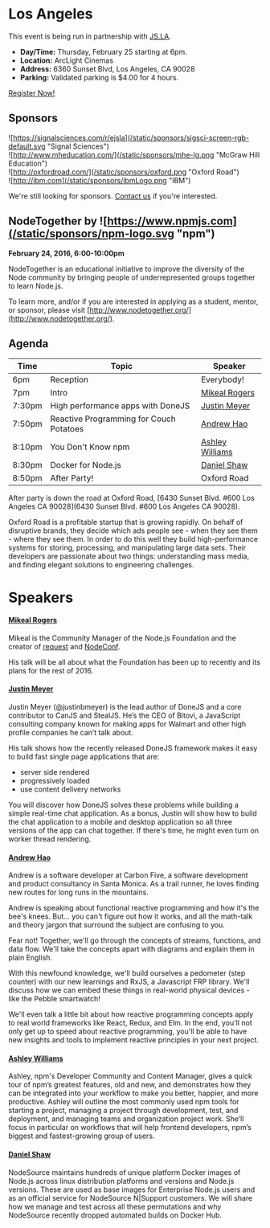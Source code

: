 # Los Angeles

This event is being run in partnership with [JS.LA](http://js.la/).

* **Day/Time:** Thursday, February 25 starting at 6pm.
* **Location:** ArcLight Cinemas
* **Address:** 6360 Sunset Blvd, Los Angeles, CA 90028
* **Parking:** Validated parking is $4.00 for 4 hours.

<a class="button" href="https://ti.to/jsla/february-2016">Register Now!</a>

## Sponsors

![https://signalsciences.com/r/ejsla](/static/sponsors/sigsci-screen-rgb-default.svg "Signal Sciences")<br>
![http://www.mheducation.com/](/static/sponsors/mhe-lg.png "McGraw Hill Education")<br>
![http://oxfordroad.com/](/static/sponsors/oxford.png "Oxford Road")<br>
![http://ibm.com](/static/sponsors/ibmLogo.png "IBM")

We're still looking for sponsors. <a href="mailto:tbenzies@linuxfoundation.org?subject=Node.js%20Live%20Sponsorship">Contact us</a> if you're interested.

## NodeTogether by ![https://www.npmjs.com](/static/sponsors/npm-logo.svg "npm")

**February 24, 2016, 6:00-10:00pm**

NodeTogether is an educational initiative to improve the diversity of the Node community by bringing people of underrepresented groups together to learn Node.js.

To learn more, and/or if you are interested in applying as a student, mentor, or sponsor, please visit [http://www.nodetogether.org/](http://www.nodetogether.org/).

## Agenda

Time | Topic | Speaker
--- | --- | ---
6pm | Reception | Everybody!
7pm | Intro | [Mikeal Rogers](https://twitter.com/mikeal)
7:30pm | High performance apps with DoneJS | [Justin Meyer](https://twitter.com/justinbmeyer)
7:50pm | Reactive Programming for Couch Potatoes | [Andrew Hao](https://github.com/andrewhao)
8:10pm | You Don't Know npm | [Ashley Williams](https://twitter.com/ag_dubs)
8:30pm | Docker for Node.js | [Daniel Shaw](https://twitter.com/dshaw)
8:50pm | After Party! | Oxford Road

After party is down the road at Oxford Road,
[6430 Sunset Blvd. #600 Los Angeles CA 90028](6430 Sunset Blvd. #600 Los Angeles CA 90028).

Oxford Road is a profitable startup that is growing rapidly.  On behalf of disruptive brands,
they decide which ads people see - when they see them - where they see them.  In order
to do this well they build high-performance systems for storing, processing, and
manipulating large data sets. Their developers are passionate about two things: understanding
mass media, and finding elegant solutions to engineering challenges.

# Speakers

#### [Mikeal Rogers](https://twitter.com/mikeal)

Mikeal is the Community Manager of the Node.js Foundation and the creator of
[request](https://github.com/request/request) and [NodeConf](http://www.nodeconf.com).

His talk will be all about what the Foundation has been up to recently and its plans for
the rest of 2016.

#### [Justin Meyer](https://twitter.com/justinbmeyer)

Justin Meyer (@justinbmeyer) is the lead author of DoneJS and a core contributor to CanJS
and StealJS. He’s the CEO of Bitovi, a JavaScript consulting company known for making apps
for Walmart and other high profile companies he can’t talk about.

His talk shows how the recently released DoneJS framework makes it easy to build fast
single page applications that are:
* server side rendered
* progressively loaded
* use content delivery networks

You will discover how DoneJS solves these problems while building a simple real-time chat
application. As a bonus, Justin will show how to build the chat application to a mobile and
desktop application so all three versions of the app can chat together. If there's time,
he might even turn on worker thread rendering.

#### [Andrew Hao](https://github.com/andrewhao)

Andrew is a software developer at Carbon Five, a software development and product consultancy
in Santa Monica. As a trail runner, he loves finding new routes for long runs in the mountains.

Andrew is speaking about functional reactive programming and how it's the bee's knees.
But... you can't figure out how it works, and all the math-talk and theory jargon that surround
the subject are confusing to you.

Fear not! Together, we'll go through the concepts of streams, functions, and data flow. We'll
take the concepts apart with diagrams and explain them in plain English.

With this newfound knowledge, we'll build ourselves a pedometer (step counter) with our new
learnings and RxJS, a Javascript FRP library. We'll discuss how we can embed these things in
real-world physical devices - like the Pebble smartwatch!

We'll even talk a little bit about how reactive programming concepts apply to real world
frameworks like React, Redux, and Elm. In the end, you'll not only get up to speed about
reactive programming, you'll be able to have new insights and tools to implement reactive
principles in your next project.

#### [Ashley Williams](https://github.com/ashleygwilliams)

Ashley, npm's Developer Community and Content Manager, gives a quick tour of npm’s greatest
features, old and new, and demonstrates how they can be integrated into your workflow to make
you better, happier, and more productive. Ashley will outline the most commonly used npm tools
for starting a project, managing a project through development, test, and deployment, and
managing teams and organization project work. She’ll focus in particular on workflows that
will help frontend developers, npm’s biggest and fastest-growing group of users.

#### [Daniel Shaw](https://github.com/dshaw)

NodeSource maintains hundreds of unique platform Docker images of Node.js across linux
distribution platforms and versions and Node.js versions. These are used as base images
for Enterprise Node.js users and as an official service for NodeSource N|Support customers.
We will share how we manage and test across all these permutations and why NodeSource recently
dropped automated builds on Docker Hub.
